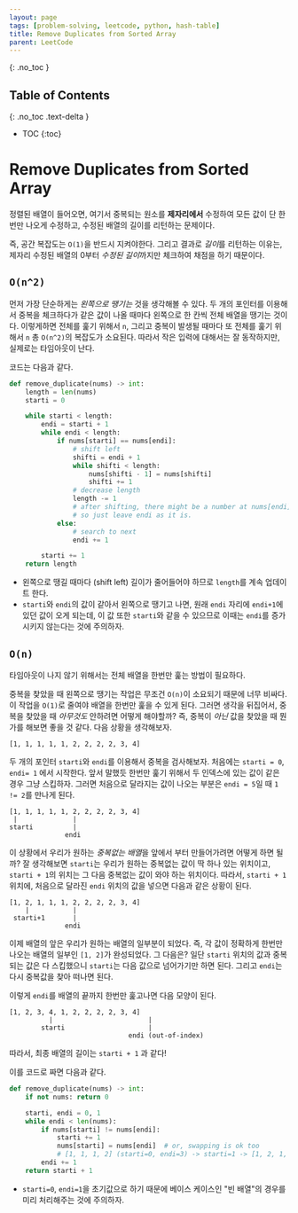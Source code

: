 ```yaml
---
layout: page
tags: [problem-solving, leetcode, python, hash-table]
title: Remove Duplicates from Sorted Array
parent: LeetCode
---
```


{: .no_toc }
## Table of Contents
{: .no_toc .text-delta }
- TOC
{:toc}

# Remove Duplicates from Sorted Array
 정렬된 배열이 들어오면, 여기서 중복되는 원소를 **제자리에서**
 수정하여 모든 값이 단 한번만 나오게 수정하고, 수정된 배열의 길이를
 리턴하는 문제이다.

 즉, 공간 복잡도는 `O(1)`을 반드시 지켜야한다. 그리고 결과로 *길이*를
 리턴하는 이유는, 제자리 수정된 배열의 0부터 *수정된 길이*까지만
 체크하여 채점을 하기 때문이다.

## `O(n^2)`
 먼저 가장 단순하게는 *왼쪽으로 땡기는* 것을 생각해볼 수 있다. 두 개의
 포인터를 이용해서 중복을 체크하다가 같은 값이 나올 때마다 왼쪽으로 한
 칸씩 전체 배열을 땡기는 것이다. 이렇게하면 전체를 훑기 위해서 `n`,
 그리고 중복이 발생될 때마다 또 전체를 훑기 위해서 `n` 총 `O(n^2)`의
 복잡도가 소요된다. 따라서 작은 입력에 대해서는 잘 동작하지만,
 실제로는 타임아웃이 난다.

 코드는 다음과 같다.

```python
def remove_duplicate(nums) -> int:
    length = len(nums)
    starti = 0

    while starti < length:
        endi = starti + 1
        while endi < length:
            if nums[starti] == nums[endi]:
                # shift left
                shifti = endi + 1
                while shifti < length:
                    nums[shifti - 1] = nums[shifti]
                    shifti += 1
                # decrease length
                length -= 1
                # after shifting, there might be a number at nums[endi] same as nums[starti],
                # so just leave endi as it is.
            else:
                # search to next
                endi += 1

        starti += 1
    return length
```

 - 왼쪽으로 땡길 때마다 (shift left) 길이가 줄어들어야 하므로
   `length`를 계속 업데이트 한다.
 - `starti`와 `endi`의 값이 같아서 왼쪽으로 땡기고 나면, 원래 `endi`
   자리에 `endi+1`에 있던 값이 오게 되는데, 이 값 또한 `starti`와 같을
   수 있으므로 이때는 `endi`를 증가시키지 않는다는 것에 주의하자.


## `O(n)`
 타임아웃이 나지 않기 위해서는 전체 배열을 한번만 훑는 방법이 필요하다.

 중복을 찾았을 때 왼쪽으로 땡기는 작업은 무조건 `O(n)`이 소요되기
 때문에 너무 비싸다. 이 작업을 `O(1)`로 줄여야 배열을 한번만 훑을 수
 있게 된다. 그러면 생각을 뒤집어서, 중복을 찾았을 때 *아무것도*
 안하려면 어떻게 해야할까? 즉, 중복이 *아닌* 값을 찾았을 때 뭔가를
 해보면 좋을 것 같다. 다음 상황을 생각해보자.

```
[1, 1, 1, 1, 1, 2, 2, 2, 2, 3, 4]
```

 두 개의 포인터 `starti`와 `endi`를 이용해서 중복을
 검사해보자. 처음에는 `starti = 0`, `endi= 1` 에서 시작한다. 앞서
 말했듯 한번만 훑기 위해서 두 인덱스에 있는 값이 같은 경우 그냥
 스킵하자. 그러면 처음으로 달라지는 값이 나오는 부분은 `endi = 5`일 때
 `1 != 2`를 만나게 된다.

```
[1, 1, 1, 1, 1, 2, 2, 2, 2, 3, 4]
 |              |
starti          |
              endi
```

 이 상황에서 우리가 원하는 *중복없는 배열*을 앞에서 부터 만들어가려면
 어떻게 하면 될까? 잘 생각해보면 `starti`는 우리가 원하는 중복없는
 값이 딱 하나 있는 위치이고, `starti + 1`의 위치는 그 다음 중복없는
 값이 와야 하는 위치이다. 따라서, `starti + 1` 위치에, 처음으로
 달라진 `endi` 위치의 값을 넣으면 다음과 같은 상황이 된다.

```
[1, 2, 1, 1, 1, 2, 2, 2, 2, 3, 4]
    |           |
 starti+1       |
              endi
```

 이제 배열의 앞은 우리가 원하는 배열의 일부분이 되었다. 즉, 각 값이
 정확하게 한번만 나오는 배열의 일부인 `[1, 2]`가 완성되었다. 그
 다음은? 일단 `starti` 위치의 값과 중복되는 값은 다 스킵했으니
 `starti`는 다음 값으로 넘어가기만 하면 된다. 그리고 `endi`는 다시
 중복값을 찾아 떠나면 된다.

 이렇게 `endi`를 배열의 끝까지 한번만 훑고나면 다음 모양이 된다.

```
[1, 2, 3, 4, 1, 2, 2, 2, 2, 3, 4]
          |                        |
        starti                     |
                              endi (out-of-index)
```

 따라서, 최종 배열의 길이는 `starti + 1` 과 같다!

 이를 코드로 짜면 다음과 같다.

```python
def remove_duplicate(nums) -> int:
    if not nums: return 0

    starti, endi = 0, 1
    while endi < len(nums):
        if nums[starti] != nums[endi]:
            starti += 1
            nums[starti] = nums[endi]  # or, swapping is ok too
            # [1, 1, 1, 2] (starti=0, endi=3) -> starti=1 -> [1, 2, 1, 2]
        endi += 1
    return starti + 1
```

 - `starti=0`, `endi=1`을 초기값으로 하기 때문에 베이스 케이스인 "빈
   배열"의 경우를 미리 처리해주는 것에 주의하자.
